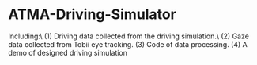 # ATMA-Driving-Simulator

Including:\\
(1) Driving data collected from the driving simulation.\\
(2) Gaze data collected from Tobii eye tracking.
(3) Code of data processing.
(4) A demo of designed driving simulation
